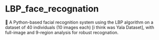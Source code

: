 # LBP_face_recognation
🧠 A Python-based facial recognition system using the LBP algorithm on a dataset of 40 individuals (10 images each) [i think was Yala Dataset], with full-image and 9-region analysis for robust recognation.
